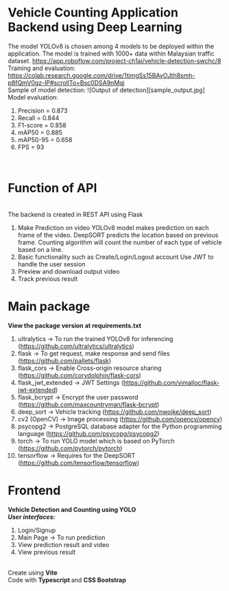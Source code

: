 # Vehicle Counting Application Backend using Deep Learning
The model YOLOv8 is chosen among 4 models to be deployed within the application. The model is trained with 1000+ data within Malaysian traffic dataset. https://app.roboflow.com/project-ch1aj/vehicle-detection-swchc/8
<br>
Training and evaluation: https://colab.research.google.com/drive/1timgSs15BAyOJth8smh-p8fQmV0gz-IP#scrollTo=Bsc0DSA9nMqj
<br>
Sample of model detection:
![Output of detection][sample_output.jpg]
Model evaluation:
1. Precision = 0.873
2. Recall = 0.844
3. F1-score = 0.858
4. mAP50 = 0.885
5. mAP50-95 = 0.658
6. FPS = 93
<br>

# Function of API
<br> The backend is created in REST API using Flask
1. Make Prediction on video
   YOLOv8 model makes prediction on each frame of the video.
   DeepSORT predicts the location based on previous frame.
   Counting algorithm will count the number of each type of vehicle based on a line.
2. Basic functionality such as Create/Login/Logout account
   Use JWT to handle the user session
3. Preview and download output video
4. Track previous result
# Main package
**View the package version at requirements.txt**
1. ultralytics -> To run the trained YOLOv8 for inferencing (https://github.com/ultralytics/ultralytics)
2. flask -> To get request, make response and send files (https://github.com/pallets/flask)
3. flask_cors -> Enable Cross-origin resource sharing (https://github.com/corydolphin/flask-cors)
4. flask_jwt_extended -> JWT Settings (https://github.com/vimalloc/flask-jwt-extended)
5. flask_bcrypt -> Encrypt the user password (https://github.com/maxcountryman/flask-bcrypt)
6. deep_sort -> Vehicle tracking (https://github.com/nwojke/deep_sort)
7. cv2 (OpenCV) -> Image processing (https://github.com/opencv/opencv)
8. psycopg2 -> PostgreSQL database adapter for the Python programming language (https://github.com/psycopg/psycopg2)
9. torch -> To run YOLO model which is based on PyTorch (https://github.com/pytorch/pytorch)
10. tensorflow -> Requires for the DeepSORT (https://github.com/tensorflow/tensorflow)

# Frontend
**Vehicle Detection and Counting using YOLO** <br>
***User interfaces:***
1. Login/Signup
2. Main Page -> To run prediction
3. View prediction result and video
4. View previous result
<br>
Create using <strong>Vite</strong><br>
Code with <strong> Typescript </strong> and <strong> CSS Bootstrap </strong>
